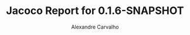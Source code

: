 ---
title: Jacoco Report for 0.1.6-SNAPSHOT
author: Alexandre Carvalho
menu_title: 0.1.6-SNAPSHOT
category: jacoco_reports
layout: iframe
iframe_url: /docs/0.1.6-SNAPSHOT/site/jacoco/index.html
order: 2
---